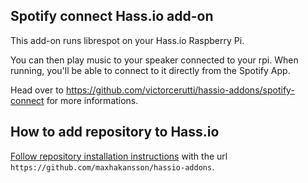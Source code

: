 Spotify connect Hass.io add-on
--------------------------

This add-on runs librespot on your Hass.io Raspberry Pi.

You can then play music to your speaker connected to your rpi.
When running, you'll be able to connect to it directly from the Spotify App.

Head over to https://github.com/victorcerutti/hassio-addons/spotify-connect for more informations.


## How to add repository to Hass.io

[Follow repository installation instructions](https://home-assistant.io/hassio/installing_third_party_addons/) with the url `https://github.com/maxhakansson/hassio-addons`.
